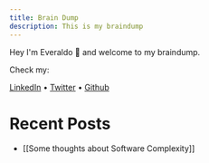 ```yaml
---
title: Brain Dump
description: This is my braindump
---
```


Hey I'm Everaldo 👋 and welcome to my braindump.

Check my:

[LinkedIn](https://www.linkedin.com/in/everaldojuniorklawa/) • [Twitter](https://twitter.com/Everelindo) • [Github](https://github.com/juniorklawa) 

# Recent Posts

- [[Some thoughts about Software Complexity]]


